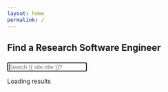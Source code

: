 ```yaml
---
layout: home
permalink: /
---
```


## Find a Research Software Engineer


<form action="{{ site.baseurl }}/find-an-rse" method="get">
	<input type="search" name="q" id="search-input" placeholder="Search {{ site.title }}?" style="margin-top:5px" autofocus>
	<input type="submit" value="Search" style="display: none;">
</form>

<p><span id="search-process">Loading</span> results <span id="search-query-container" style="display: none;">for "<strong id="search-query"></strong>"</span></p>
<ul id="search-results"></ul>

<script src="{{ site.baseurl }}/assets/js/lunr.min.js"></script>
<script src="{{ site.baseurl }}/assets/vendor/jquery/jquery.min.js" ></script>
<script>
(function() {
window.data = {}

$.getJSON("https://api.github.com/orgs/{{ site.github_username }}/repos", {
  format: "json"
}).done(function(data) {
  $.each(data, function(key, value) {
    if (value.name.startsWith("{{ site.prefix }}")) {
      var name = value.name.replace("{{ site.prefix }}", "");  
      console.log(value.name);
      $.getJSON("{{ site.domain }}/" + value.name) 
       .done(function(pages, status) {
       if (status === 200) {
         $.each(pages, function(key, value) {
             window.data[key] = value;           
         });
        }
     });
    }
  })
});

  function loadSearch() {
    console.log(window.data)
    var fileref = document.createElement('script')
    fileref.setAttribute("type","text/javascript")
    fileref.setAttribute("src", "{{ site.baseurl }}/assets/js/search.js")
    document.getElementsByTagName("head")[0].appendChild(fileref)
  }
  setTimeout(loadSearch, 1000);
})();


</script>
